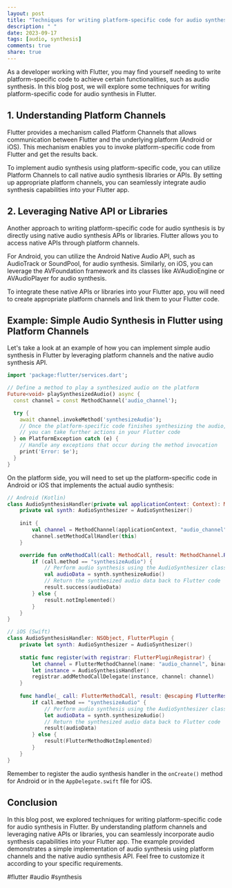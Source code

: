 ```yaml
---
layout: post
title: "Techniques for writing platform-specific code for audio synthesis in Flutter."
description: " "
date: 2023-09-17
tags: [audio, synthesis]
comments: true
share: true
---
```


As a developer working with Flutter, you may find yourself needing to write platform-specific code to achieve certain functionalities, such as audio synthesis. In this blog post, we will explore some techniques for writing platform-specific code for audio synthesis in Flutter.

## 1. Understanding Platform Channels

Flutter provides a mechanism called Platform Channels that allows communication between Flutter and the underlying platform (Android or iOS). This mechanism enables you to invoke platform-specific code from Flutter and get the results back.

To implement audio synthesis using platform-specific code, you can utilize Platform Channels to call native audio synthesis libraries or APIs. By setting up appropriate platform channels, you can seamlessly integrate audio synthesis capabilities into your Flutter app.

## 2. Leveraging Native API or Libraries

Another approach to writing platform-specific code for audio synthesis is by directly using native audio synthesis APIs or libraries. Flutter allows you to access native APIs through platform channels.

For Android, you can utilize the Android Native Audio API, such as AudioTrack or SoundPool, for audio synthesis. Similarly, on iOS, you can leverage the AVFoundation framework and its classes like AVAudioEngine or AVAudioPlayer for audio synthesis.

To integrate these native APIs or libraries into your Flutter app, you will need to create appropriate platform channels and link them to your Flutter code.

## Example: Simple Audio Synthesis in Flutter using Platform Channels

Let's take a look at an example of how you can implement simple audio synthesis in Flutter by leveraging platform channels and the native audio synthesis API.

```dart
import 'package:flutter/services.dart';

// Define a method to play a synthesized audio on the platform
Future<void> playSynthesizedAudio() async {
  const channel = const MethodChannel('audio_channel');

  try {
    await channel.invokeMethod('synthesizeAudio');
    // Once the platform-specific code finishes synthesizing the audio,
    // you can take further actions in your Flutter code
  } on PlatformException catch (e) {
    // Handle any exceptions that occur during the method invocation
    print('Error: $e');
  }
}
```

On the platform side, you will need to set up the platform-specific code in Android or iOS that implements the actual audio synthesis:

```kotlin
// Android (Kotlin)
class AudioSynthesisHandler(private val applicationContext: Context): MethodChannel.MethodCallHandler {
    private val synth: AudioSynthesizer = AudioSynthesizer()
    
    init {
        val channel = MethodChannel(applicationContext, "audio_channel")
        channel.setMethodCallHandler(this)
    }

    override fun onMethodCall(call: MethodCall, result: MethodChannel.Result) {
        if (call.method == "synthesizeAudio") {
            // Perform audio synthesis using the AudioSynthesizer class
            val audioData = synth.synthesizeAudio()
            // Return the synthesized audio data back to Flutter code
            result.success(audioData)
        } else {
            result.notImplemented()
        }
    }
}
```

```swift
// iOS (Swift)
class AudioSynthesisHandler: NSObject, FlutterPlugin {
    private let synth: AudioSynthesizer = AudioSynthesizer()
    
    static func register(with registrar: FlutterPluginRegistrar) {
        let channel = FlutterMethodChannel(name: "audio_channel", binaryMessenger: registrar.messenger())
        let instance = AudioSynthesisHandler()
        registrar.addMethodCallDelegate(instance, channel: channel)
    }
    
    func handle(_ call: FlutterMethodCall, result: @escaping FlutterResult) {
        if call.method == "synthesizeAudio" {
            // Perform audio synthesis using the AudioSynthesizer class
            let audioData = synth.synthesizeAudio()
            // Return the synthesized audio data back to Flutter code
            result(audioData)
        } else {
            result(FlutterMethodNotImplemented)
        }
    }
}
```

Remember to register the audio synthesis handler in the `onCreate()` method for Android or in the `AppDelegate.swift` file for iOS.

## Conclusion

In this blog post, we explored techniques for writing platform-specific code for audio synthesis in Flutter. By understanding platform channels and leveraging native APIs or libraries, you can seamlessly incorporate audio synthesis capabilities into your Flutter app. The example provided demonstrates a simple implementation of audio synthesis using platform channels and the native audio synthesis API. Feel free to customize it according to your specific requirements.

#flutter #audio #synthesis